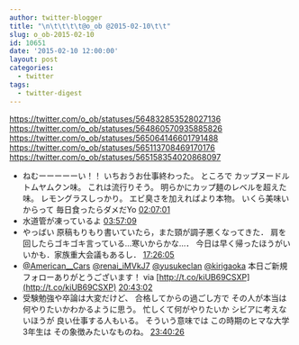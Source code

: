 ```yaml
---
author: twitter-blogger
title: "\n\t\t\t\t@o_ob @2015-02-10\t\t"
slug: o_ob-2015-02-10
id: 10651
date: '2015-02-10 12:00:00'
layout: post
categories:
  - twitter
tags:
  - twitter-digest
---
```


https://twitter.com/o_ob/statuses/564832853528027136 https://twitter.com/o_ob/statuses/564860570935885826 https://twitter.com/o_ob/statuses/565064146601791488 https://twitter.com/o_ob/statuses/565113708469170176 https://twitter.com/o_ob/statuses/565158354020868097  

*   ねむーーーーーい！！ いちおうお仕事終わった。 ところで カップヌードル トムヤムクン味。 これは流行りそう。 明らかにカップ麺のレベルを超えた味。 レモングラスしっかり。 エビ臭さを加えればより本物。 いくら美味いからって 毎日食ったらダメだYo [02:07:01](https://twitter.com/o_ob/statuses/564832853528027136)
*   水道管が凍っているよ [03:57:09](https://twitter.com/o_ob/statuses/564860570935885826)
*   やっばい 原稿もりもり書いていたら，また頸が調子悪くなってきた． 肩を回したらゴキゴキ言っている…寒いからかな…． 今日は早く帰ったほうがいいかも．家族重大会議もあるし． [17:26:05](https://twitter.com/o_ob/statuses/565064146601791488)
*   [@American__Cars](https://twitter.com/American__Cars) [@renai_iMVkJ7](https://twitter.com/renai_iMVkJ7) [@yusukeclan](https://twitter.com/yusukeclan) [@kirigaoka](https://twitter.com/kirigaoka) 本日ご新規フォローありがとうございます！ via [http://t.co/kiUB69CSXP](http://t.co/kiUB69CSXP) [20:43:02](https://twitter.com/o_ob/statuses/565113708469170176)
*   受験勉強や卒論は大変だけど、 合格してからの過ごし方で その人が本当は何やりたいかわかるように思う。 忙しくて何がやりたいか シビアに考えないほうが 良い仕事する人もいる。 そういう意味では この時期のヒマな大学3年生は その象徴みたいなものね。 [23:40:26](https://twitter.com/o_ob/statuses/565158354020868097)